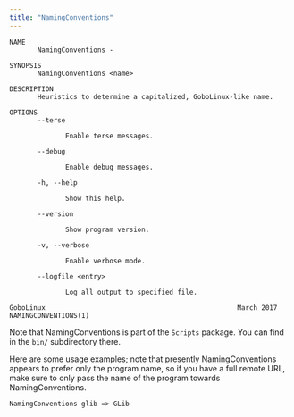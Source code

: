 ```yaml
---
title: "NamingConventions"
---
```


```
NAME
       NamingConventions -

SYNOPSIS
       NamingConventions <name>

DESCRIPTION
       Heuristics to determine a capitalized, GoboLinux-like name.

OPTIONS
       --terse

              Enable terse messages.

       --debug

              Enable debug messages.

       -h, --help

              Show this help.

       --version

              Show program version.

       -v, --verbose

              Enable verbose mode.

       --logfile <entry>

              Log all output to specified file.

GoboLinux                                                March 2017                                     NAMINGCONVENTIONS(1)
```

Note that NamingConventions is part of the `Scripts` package. You can
find in the `bin/` subdirectory there.

Here are some usage examples; note that presently NamingConventions appears
to prefer only the program name, so if you have a full remote URL, make sure
to only pass the name of the program towards NamingConventions.
```fish
NamingConventions glib => GLib
```
